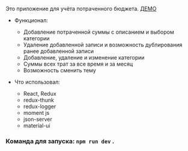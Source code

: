 Это приложение для учёта потраченного бюджета. [ДЕМО](https://fast-badlands-01492.herokuapp.com)
  - Функционал:
      - Добавление потраченной суммы с описанием и выбором категории
      - Удаление добавленной записи и возможность дублирования ранее добавленной записи
      - Добавление, удаление и изменение категории
      - Суммы всех трат за все время и за месяц
      - Возможность сменить тему
  
  - Что использовал:
      - React, Redux
      - redux-thunk
      - redux-logger
      - moment js
      - json-server
      - material-ui

### Команда для запуска: `npm run dev` .
